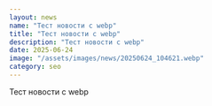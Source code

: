 ```yaml
---
layout: news
name: "Тест новости с webp"
title: "Тест новости с webp"
description: "Тест новости с webp"
date: 2025-06-24
image: "/assets/images/news/20250624_104621.webp"
category: seo
---
```


Тест новости с webp
